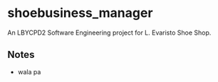 # shoebusiness_manager

An LBYCPD2 Software Engineering project for L. Evaristo Shoe Shop.

## Notes

- wala pa
